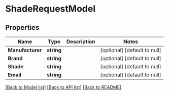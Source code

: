 # ShadeRequestModel

## Properties
Name | Type | Description | Notes
------------ | ------------- | ------------- | -------------
**Manufacturer** | **string** |  | [optional] [default to null]
**Brand** | **string** |  | [optional] [default to null]
**Shade** | **string** |  | [optional] [default to null]
**Email** | **string** |  | [optional] [default to null]

[[Back to Model list]](../README.md#documentation-for-models) [[Back to API list]](../README.md#documentation-for-api-endpoints) [[Back to README]](../README.md)


